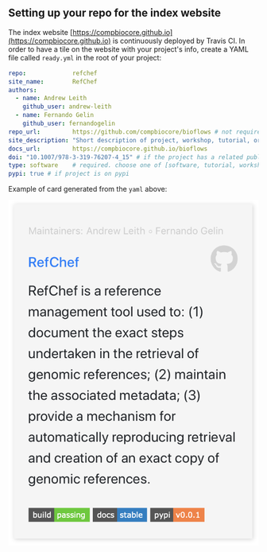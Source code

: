 ## Setting up your repo for the index website

The index website [https://compbiocore.github.io](https://compbiocore.github.io) is continuously deployed by Travis CI. In order to have a tile on the website with your project's info, create a YAML file called `ready.yml` in the root of your project:

```yaml
repo:             refchef
site_name:        RefChef
authors:      
  - name: Andrew Leith
    github_user: andrew-leith
  - name: Fernando Gelin
    github_user: fernandogelin
repo_url:         https://github.com/compbiocore/bioflows # not required if repo is part of compbiocore organization.
site_description: "Short description of project, workshop, tutorial, or document." # make sure the description is within quotes, specially if there are special characters on it.
docs_url:         https://compbiocore.github.io/bioflows
doi: "10.1007/978-3-319-76207-4_15" # if the project has a related publication.
type: software    # required. choose one of [software, tutorial, workshop, documentation]
pypi: true # if project is on pypi
```

Example of card generated from the `yaml` above:

![Project card](assets/img/project_card.png)
